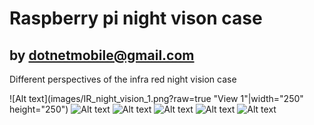 # Raspberry pi night vison case 
  by dotnetmobile@gmail.com
---

Different perspectives of the infra red night vision case

![Alt text](images/IR_night_vision_1.png?raw=true "View 1"|width="250" height="250")
![Alt text](images/IR_night_vision_2.png=250x250?raw=true "View 2")
![Alt text](images/IR_night_vision_3.png=250x250?raw=true "View 3")
![Alt text](images/IR_night_vision_4.png=250x250?raw=true "View 4")
![Alt text](images/IR_night_vision_4.png=250x250?raw=true "View 5")
![Alt text](images/IR_night_vision_4.png=250x250?raw=true "View 6")
